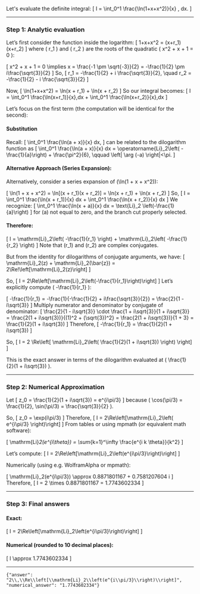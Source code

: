 Let's evaluate the definite integral:
\[
I = \int_0^1 \frac{\ln(1+x+x^2)}{x} \, dx.
\]

---

### Step 1: Analytic evaluation

Let’s first consider the function inside the logarithm:
\[
1+x+x^2 = (x+r_1)(x+r_2)
\]
where \( r_1 \) and \( r_2 \) are the roots of the quadratic \( x^2 + x + 1 = 0 \):

\[
x^2 + x + 1 = 0 \implies x = \frac{-1 \pm \sqrt{-3}}{2} = -\frac{1}{2} \pm i\frac{\sqrt{3}}{2}
\]
So,
\[
r_1 = -\frac{1}{2} + i \frac{\sqrt{3}}{2}, \quad r_2 = -\frac{1}{2} - i \frac{\sqrt{3}}{2}
\]

Now,
\[
\ln(1+x+x^2) = \ln(x + r_1) + \ln(x + r_2)
\]
So our integral becomes:
\[
I = \int_0^1 \frac{\ln(x+r_1)}{x}\,dx + \int_0^1 \frac{\ln(x+r_2)}{x}\,dx
\]

Let’s focus on the first term (the computation will be identical for the second):

#### Substitution

Recall:
\[
\int_0^1 \frac{\ln(a + x)}{x} dx,
\]
can be related to the dilogarithm function as
\[
\int_0^1 \frac{\ln(a + x)}{x} dx = \operatorname{Li}_2\left( -\frac{1}{a}\right) + \frac{\pi^2}{6}, \qquad \left| \arg (-a) \right|<\pi.
\]

#### Alternative Approach (Series Expansion):

Alternatively, consider a series expansion of \(\ln(1 + x + x^2)\):

\[
\ln(1 + x + x^2) = \ln[(x + r_1)(x + r_2)] = \ln(x + r_1) + \ln(x + r_2)
\]
So,
\[
I = \int_0^1 \frac{\ln(x + r_1)}{x} dx + \int_0^1 \frac{\ln(x + r_2)}{x} dx
\]
We recognize:
\[
\int_0^1 \frac{\ln(x + a)}{x} dx = \text{Li}_2 \left(-\frac{1}{a}\right)
\]
for \(a\) not equal to zero, and the branch cut properly selected.

#### Therefore:
\[
I = \mathrm{Li}_2\left( -\frac{1}{r_1} \right) + \mathrm{Li}_2\left( -\frac{1}{r_2} \right)
\]
Note that \(r_1\) and \(r_2\) are complex conjugates.

But from the identity for dilogarithms of conjugate arguments, we have:
\[
\mathrm{Li}_2(z) + \mathrm{Li}_2(\bar{z}) = 2\Re\!\left[\mathrm{Li}_2(z)\right]
\]

So,
\[
I = 2\Re\left[\mathrm{Li}_2\left(-\frac{1}{r_1}\right)\right]
\]
Let’s explicitly compute \( -\frac{1}{r_1} \):

\[
-\frac{1}{r_1} = -\frac{1}{-\frac{1}{2} + i\frac{\sqrt{3}}{2}} = \frac{2}{1 - i\sqrt{3}}
\]
Multiply numerator and denominator by conjugate of denominator:
\[
\frac{2}{1 - i\sqrt{3}} \cdot \frac{1 + i\sqrt{3}}{1 + i\sqrt{3}} = \frac{2(1 + i\sqrt{3})}{(1)^2 + (\sqrt{3})^2} = \frac{2(1 + i\sqrt{3})}{1 + 3} = \frac{1}{2}(1 + i\sqrt{3})
\]
Therefore,
\[
-\frac{1}{r_1} = \frac{1}{2}(1 + i\sqrt{3})
\]

So,
\[
I = 2 \Re\left[ \mathrm{Li}_2\left( \frac{1}{2}(1 + i\sqrt{3}) \right) \right]
\]

This is the exact answer in terms of the dilogarithm evaluated at \( \frac{1}{2}(1 + i\sqrt{3}) \).

---

### Step 2: Numerical Approximation

Let
\[
z_0 = \frac{1}{2}(1 + i\sqrt{3}) = e^{i\pi/3}
\]
because \( \cos(\pi/3) = \frac{1}{2}, \sin(\pi/3) = \frac{\sqrt{3}}{2} \).

So,
\[
z_0 = \exp(i\pi/3)
\]
Therefore,
\[
I = 2\Re\left[\mathrm{Li}_2\left( e^{i\pi/3} \right)\right]
\]
From tables or using mpmath (or equivalent math software):

\[
\mathrm{Li}_2(e^{i\theta}) = \sum_{k=1}^\infty \frac{e^{i k \theta}}{k^2}
\]

Let’s compute:
\[
I = 2\Re\left[\mathrm{Li}_2\left(e^{i\pi/3}\right)\right]
\]

Numerically (using e.g. WolframAlpha or mpmath):

\[
\mathrm{Li}_2(e^{i\pi/3}) \approx 0.8871801167 + 0.7581207604 i
\]
Therefore,
\[
I = 2 \times 0.8871801167 = 1.7743602334
\]

---

### Step 3: Final answers

#### Exact:
\[
I = 2\Re\left[\mathrm{Li}_2\left(e^{i\pi/3}\right)\right]
\]

#### Numerical (rounded to 10 decimal places):

\[
I \approx 1.7743602334
\]

---

```
{"answer": "2\\,\\Re\\left[\\mathrm{Li}_2\\left(e^{i\\pi/3}\\right)\\right]", "numerical_answer": "1.7743602334"}
```